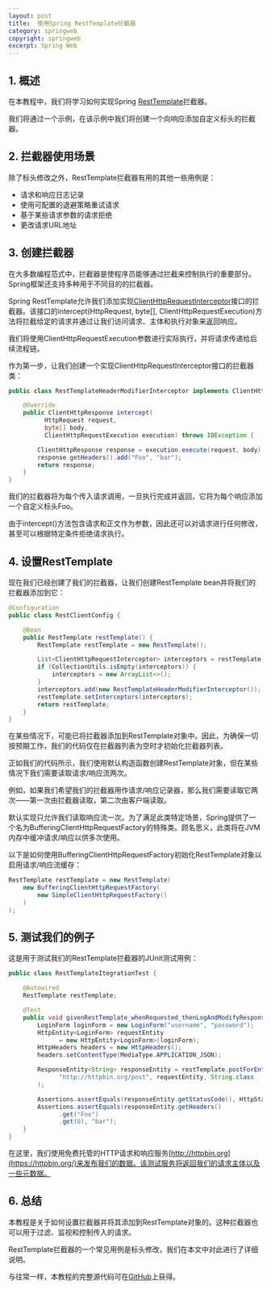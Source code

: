 ```yaml
---
layout: post
title:  使用Spring RestTemplate拦截器
category: springweb
copyright: springweb
excerpt: Spring Web
---
```


## 1. 概述

在本教程中，我们将学习如何实现Spring [RestTemplate](https://www.baeldung.com/rest-template)拦截器。

我们将通过一个示例，在该示例中我们将创建一个向响应添加自定义标头的拦截器。

## 2. 拦截器使用场景

除了标头修改之外，RestTemplate拦截器有用的其他一些用例是：

-   请求和响应日志记录
-   使用可配置的退避策略重试请求
-   基于某些请求参数的请求拒绝
-   更改请求URL地址

## 3. 创建拦截器

在大多数编程范式中，拦截器是使程序员能够通过拦截来控制执行的重要部分。Spring框架还支持多种用于不同目的的拦截器。

Spring RestTemplate允许我们添加实现[ClientHttpRequestInterceptor](https://docs.spring.io/spring-framework/docs/current/javadoc-api/org/springframework/http/client/ClientHttpRequestInterceptor.html)接口的拦截器。该接口的intercept(HttpRequest, byte[], ClientHttpRequestExecution)方法将拦截给定的请求并通过让我们访问请求、主体和执行对象来返回响应。

我们将使用ClientHttpRequestExecution参数进行实际执行，并将请求传递给后续流程链。

作为第一步，让我们创建一个实现ClientHttpRequestInterceptor接口的拦截器类：

```java
public class RestTemplateHeaderModifierInterceptor implements ClientHttpRequestInterceptor {

    @Override
    public ClientHttpResponse intercept(
          HttpRequest request,
          byte[] body,
          ClientHttpRequestExecution execution) throws IOException {

        ClientHttpResponse response = execution.execute(request, body);
        response.getHeaders().add("Foo", "bar");
        return response;
    }
}
```

我们的拦截器将为每个传入请求调用，一旦执行完成并返回，它将为每个响应添加一个自定义标头Foo。

由于intercept()方法包含请求和正文作为参数，因此还可以对请求进行任何修改，甚至可以根据特定条件拒绝请求执行。

## 4. 设置RestTemplate

现在我们已经创建了我们的拦截器，让我们创建RestTemplate bean并将我们的拦截器添加到它：

```java
@Configuration
public class RestClientConfig {

    @Bean
    public RestTemplate restTemplate() {
        RestTemplate restTemplate = new RestTemplate();

        List<ClientHttpRequestInterceptor> interceptors = restTemplate.getInterceptors();
        if (CollectionUtils.isEmpty(interceptors)) {
            interceptors = new ArrayList<>();
        }
        interceptors.add(new RestTemplateHeaderModifierInterceptor());
        restTemplate.setInterceptors(interceptors);
        return restTemplate;
    }
}
```

在某些情况下，可能已将拦截器添加到RestTemplate对象中。因此，为确保一切按预期工作，我们的代码仅在拦截器列表为空时才初始化拦截器列表。

正如我们的代码所示，我们使用默认构造函数创建RestTemplate对象，但在某些情况下我们需要读取请求/响应流两次。

例如，如果我们希望我们的拦截器用作请求/响应记录器，那么我们需要读取它两次——第一次由拦截器读取，第二次由客户端读取。

默认实现只允许我们读取响应流一次。为了满足此类特定场景，Spring提供了一个名为BufferingClientHttpRequestFactory的特殊类。顾名思义，此类将在JVM内存中缓冲请求/响应以供多次使用。

以下是如何使用BufferingClientHttpRequestFactory初始化RestTemplate对象以启用请求/响应流缓存：

```java
RestTemplate restTemplate = new RestTemplate(
    new BufferingClientHttpRequestFactory(
        new SimpleClientHttpRequestFactory()
    )
);
```

## 5. 测试我们的例子

这是用于测试我们的RestTemplate拦截器的JUnit测试用例：

```java
public class RestTemplateItegrationTest {

    @Autowired
    RestTemplate restTemplate;

    @Test
    public void givenRestTemplate_whenRequested_thenLogAndModifyResponse() {
        LoginForm loginForm = new LoginForm("username", "password");
        HttpEntity<LoginForm> requestEntity
              = new HttpEntity<LoginForm>(loginForm);
        HttpHeaders headers = new HttpHeaders();
        headers.setContentType(MediaType.APPLICATION_JSON);

        ResponseEntity<String> responseEntity = restTemplate.postForEntity(
              "http://httpbin.org/post", requestEntity, String.class
        );

        Assertions.assertEquals(responseEntity.getStatusCode(), HttpStatus.OK);
        Assertions.assertEquals(responseEntity.getHeaders()
              .get("Foo")
              .get(0), "bar");
    }
}
```

在这里，我们使用免费托管的HTTP请求和响应服务[http://httpbin.org](https://httpbin.org/)来发布我们的数据。该测试服务将返回我们的请求主体以及一些元数据。

## 6. 总结

本教程是关于如何设置拦截器并将其添加到RestTemplate对象的。这种拦截器也可以用于过滤、监视和控制传入的请求。

RestTemplate拦截器的一个常见用例是标头修改，我们在本文中对此进行了详细说明。

与往常一样，本教程的完整源代码可在[GitHub](https://github.com/tuyucheng7/taketoday-tutorial4j/tree/master/spring-web-modules)上获得。